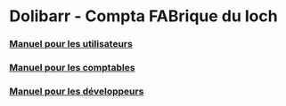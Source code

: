 # Dolibarr - Compta FABrique du loch

### [Manuel pour les utilisateurs](docs/USER.md)

### [Manuel pour les comptables](docs/COMPTA.md)

### [Manuel pour les développeurs](docs/DEV.md)
